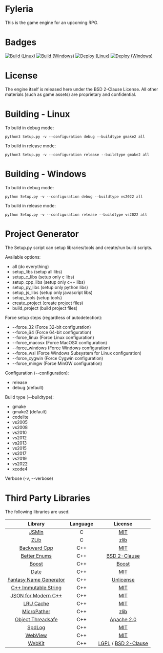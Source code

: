 # Fyleria
This is the game engine for an upcoming RPG.

# Badges
[![Build (Linux)](https://github.com/NearlyTRex/Fyleria/actions/workflows/build-linux.yml/badge.svg)](https://github.com/NearlyTRex/Fyleria/actions/workflows/build-linux.yml)
[![Build (Windows)](https://github.com/NearlyTRex/Fyleria/actions/workflows/build-windows.yml/badge.svg)](https://github.com/NearlyTRex/Fyleria/actions/workflows/build-windows.yml)
[![Deploy (Linux)](https://github.com/NearlyTRex/Fyleria/actions/workflows/deploy-linux.yml/badge.svg)](https://github.com/NearlyTRex/Fyleria/actions/workflows/deploy-linux.yml)
[![Deploy (Windows)](https://github.com/NearlyTRex/Fyleria/actions/workflows/deploy-windows.yml/badge.svg)](https://github.com/NearlyTRex/Fyleria/actions/workflows/deploy-windows.yml)

# License
The engine itself is released here under the BSD 2-Clause License.
All other materials (such as game assets) are proprietary and confidential.

# Building - Linux
To build in debug mode:
```
python3 Setup.py -v --configuration debug --buildtype gmake2 all
```
To build in release mode:
```
python3 Setup.py -v --configuration release --buildtype gmake2 all
```

# Building - Windows
To build in debug mode:
```
python Setup.py -v --configuration debug --buildtype vs2022 all
```
To build in release mode:
```
python Setup.py -v --configuration release --buildtype vs2022 all
```

# Project Generator
The Setup.py script can setup libraries/tools and create/run build scripts.

Available options:
- all (do everything)
- setup_libs (setup all libs)
- setup_c_libs (setup only c libs)
- setup_cpp_libs (setup only c++ libs)
- setup_py_libs (setup only python libs)
- setup_js_libs (setup only javascript libs)
- setup_tools (setup tools)
- create_project (create project files)
- build_project (build project files)

Force setup steps (regardless of autodetection):
- --force_32 (Force 32-bit configuration)
- --force_64 (Force 64-bit configuration)
- --force_linux (Force Linux configuration)
- --force_macosx (Force MacOSX configuration)
- --force_windows (Force Windows configuration)
- --force_wsl (Force Windows Subsystem for Linux configuration)
- --force_cygwin (Force Cygwin configuration)
- --force_mingw (Force MinGW configuration)

Configuration (--configuration):
- release
- debug (default)

Build type (--buildtype):
- gmake
- gmake2 (default)
- codelite
- vs2005
- vs2008
- vs2010
- vs2012
- vs2013
- vs2015
- vs2017
- vs2019
- vs2022
- xcode4

Verbose (-v, --verbose)

# Third Party Libraries
The following libraries are used.

**Library**|**Language**|**License**
:-----:|:-----:|:-----:
[JSMin](https://www.github.com/NearlyTrex/CJSMin)|C|[MIT](https://opensource.org/license/mit)
[ZLib](https://www.github.com/NearlyTrex/Zlib)|C|[zlib](https://opensource.org/license/zlib)
[Backward Cpp](https://www.github.com/NearlyTrex/Backward)|C++|[MIT](https://opensource.org/license/mit)
[Better Enums](https://www.github.com/NearlyTrex/BetterEnums)|C++|[BSD 2-Clause](https://opensource.org/license/bsd-2-clause)
[Boost](https://www.github.com/NearlyTrex/Boost)|C++|[Boost](https://opensource.org/license/bsl-1-0)
[Date](https://www.github.com/NearlyTrex/Date)|C++|[MIT](https://opensource.org/license/mit)
[Fantasy Name Generator](https://www.github.com/NearlyTrex/FantasyName)|C++|[Unlicense](https://opensource.org/license/unlicense)
[C++ Immutable String](https://www.github.com/NearlyTrex/ImmutableString)|C++|[MIT](https://opensource.org/license/mit)
[JSON for Modern C++](https://www.github.com/NearlyTrex/Json)|C++|[MIT](https://opensource.org/license/mit)
[LRU Cache](https://www.github.com/NearlyTrex/LRUCache)|C++|[MIT](https://opensource.org/license/mit)
[MicroPather](https://www.github.com/NearlyTrex/MicroPather)|C++|[zlib](https://opensource.org/license/zlib)
[Object Threadsafe](https://www.github.com/NearlyTrex/ObjectThreadsafe)|C++|[Apache 2.0](https://opensource.org/license/apache-2-0)
[SpdLog](https://www.github.com/NearlyTrex/SpdLog)|C++|[MIT](https://opensource.org/license/mit)
[WebView](https://www.github.com/NearlyTrex/WebView)|C++|[MIT](https://opensource.org/license/mit)
[WebKit](https://www.github.com/NearlyTrex/WebKit)|C++|[LGPL](https://opensource.org/license/lgpl-license-html) / [BSD 2-Clause](https://opensource.org/license/bsd-2-clause)
